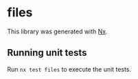 # files

This library was generated with [Nx](https://nx.dev).

## Running unit tests

Run `nx test files` to execute the unit tests.
